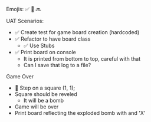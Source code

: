 Emojis:
✅ 🚧 🔜

UAT Scenarios:
- ✅ Create test for game board creation (hardcoded)
- ✅ Refactor to have board class
	- ✅ Use Stubs
- ✅ Print board on console
	- It is printed from bottom to top, careful with that
	- Can I save that log to a file?

Game Over
- 🚧 Step on a square (1, 1);
- Square should be reveled
	- It will be a bomb
- Game will be over
- Print board reflecting the exploded bomb with and 'X'
